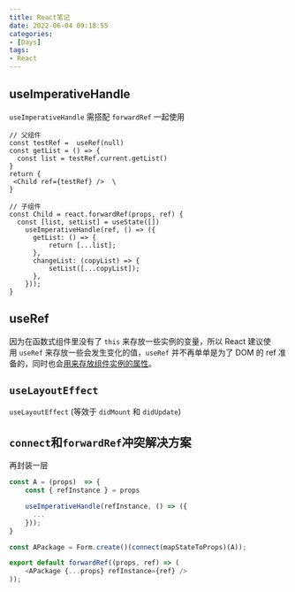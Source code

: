 ```yaml
---
title: React笔记
date: 2022-06-04 09:18:55
categories:
- [Days]
tags:
- React
---
```


## useImperativeHandle
`useImperativeHandle` 需搭配 `forwardRef` 一起使用

```
// 父组件
const testRef =  useRef(null)
const getList = () => {
  const list = testRef.current.getList()
}
return {
 <Child ref={testRef} />  \
}

// 子组件
const Child = react.forwardRef(props, ref) {
  const [list, setList] = useState([])
    useImperativeHandle(ref, () => ({
      getList: () => {
          return [...list];
      },
      changeList: (copyList) => {
          setList([...copyList]);
      },
    }));
}
```


## useRef
因为在函数式组件里没有了 `this` 来存放一些实例的变量，所以 React 建议使用 `useRef` 来存放一些会发生变化的值，`useRef` 并不再单单是为了 DOM 的 ref 准备的，同时也会[用来存放组件实例的属性](<https://link.zhihu.com/?target=https%3A//reactjs.org/docs/hooks-faq.html%23is-there-something-like-instance-variables>)。

## `useLayoutEffect`
`useLayoutEffect` (等效于 `didMount` 和 `didUpdate`)

## `connect`和`forwardRef`冲突解决方案

再封装一层

```js
const A = (props)  => {
	const { refInstance } = props

	useImperativeHandle(refInstance, () => ({
      ...
    }));
}

const APackage = Form.create()(connect(mapStateToProps)(A));

export default forwardRef((props, ref) => (
	<APackage {...props} refInstance={ref} />
));
```
